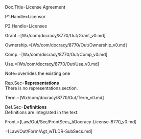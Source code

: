 Doc.Title=License Agreement 

P1.Handle=Licensor

P2.Handle=Licensee

Grant.=[Wx/com/docracy/8770/Out/Grant_v0.md]

Ownership.=[Wx/com/docracy/8770/Out/Ownership_v0.md]

Comp.=[Wx/com/docracy/8770/Out/Comp_v0.md]

Use.=[Wx/com/docracy/8770/Out/Use_v0.md]

Note=overrides the existing one 

Rep.Sec=<b>Representations</b><br>There is no representations section.

Term.=[Wx/com/docracy/8770/Out/Term_v0.md]

Def.Sec=<b>Definitions</b><br>Definitions are integrated in the text.

Front.=[Law/Out/Sec/FrontSecs_bDocracy-License-8770_v0.md]

=[Law/Out/Form/Agt_wTLDR-SubSecs.md]
